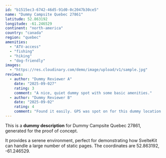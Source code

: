 ```yaml
---
id: "b1515ec3-6742-46d5-91d0-0c2047b30ce5"
name: "Dummy Campsite Quebec 27861"
latitude: 52.863192
longitude: -61.246529
continent: "north-america"
country: "canada"
region: "quebec"
amenities:
  - "ATV-access"
  - "fishing"
  - "hiking"
  - "dog-friendly"
images:
  - "https://res.cloudinary.com/demo/image/upload/v1/sample.jpg"
reviews:
  - author: "Dummy Reviewer A"
    date: "2025-09-027"
    rating: 3
    comment: "A nice, quiet dummy spot with some basic amenities."
  - author: "Dummy Reviewer B"
    date: "2025-09-02"
    rating: 4
    comment: "Found it easily. GPS was spot on for this dummy location."
---
```


This is a **dummy description** for Dummy Campsite Quebec 27861, generated for the proof of concept.

It provides a serene environment, perfect for demonstrating how SvelteKit can handle a large number of static pages. The coordinates are 52.863192, -61.246529.
